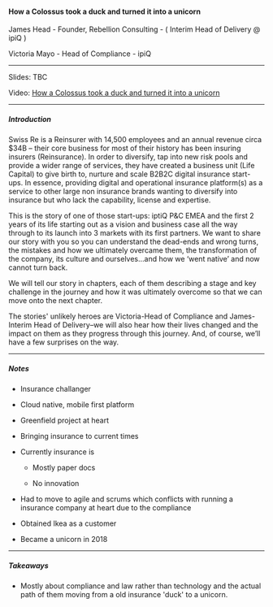 #### How a Colossus took a duck and turned it into a unicorn

James Head - Founder, Rebellion Consulting - ( Interim Head of Delivery @ ipiQ )

Victoria Mayo - Head of Compliance - ipiQ

---

Slides: TBC

Video: [How a Colossus took a duck and turned it into a unicorn](https://vimeo.com/showcase/7273701/video/431737438)

---

##### Introduction

Swiss Re is a Reinsurer with 14,500 employees and an annual revenue circa $34B – their core business for most of their history has been insuring insurers (Reinsurance). In order to diversify, tap into new risk pools and provide a wider range of services, they have created a business unit (Life Capital) to give birth to, nurture and scale B2B2C digital insurance start-ups. In essence, providing digital and operational insurance platform(s) as a service to other large non insurance brands wanting to diversify into insurance but who lack the capability, license and expertise.  

This is the story of one of those start-ups: iptiQ P&C EMEA and the first 2 years of its life starting out as a vision and business case all the way through to its launch into 3 markets with its first partners. We want to share our story with you so you can understand the dead-ends and wrong turns, the mistakes and how we ultimately overcame them, the transformation of the company, its culture and ourselves…and how we ‘went native’ and now cannot turn back.  

We will tell our story in chapters, each of them describing a stage and key challenge in the journey and how it was ultimately overcome so that we can move onto the next chapter.  

The stories' unlikely heroes are Victoria-Head of Compliance and James- Interim Head of Delivery–we will also hear how their lives changed and the impact on them as they progress through this journey. And, of course, we’ll have a few surprises on the way.

---

##### Notes

* Insurance challanger

* Cloud native, mobile first platform

* Greenfield project at heart

* Bringing insurance to current times

* Currently insurance is
  
  * Mostly paper docs
  
  * No innovation

* Had to move to agile and scrums which conflicts with running a insurance company at heart due to the compliance

* Obtained Ikea as a customer

* Became a unicorn in 2018 

---

##### Takeaways

* Mostly about compliance and law rather than technology and the actual path of them moving from a old insurance 'duck' to a unicorn.
